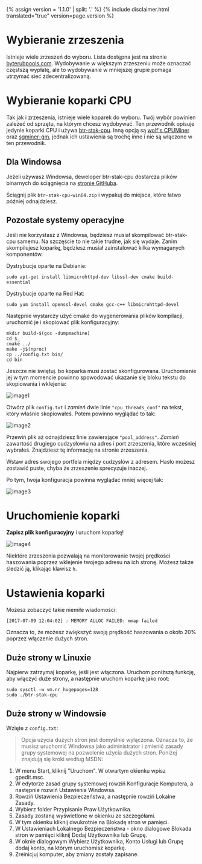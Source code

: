 {% assign version = '1.1.0' | split: '.' %}
{% include disclaimer.html translated="true" version=page.version %}
# Wybieranie zrzeszenia

Istnieje wiele zrzeszeń do wyboru. Lista dostępna jest na stronie [byterubpools.com](https://byterubpools.com). Wydobywanie w większym zrzeszeniu może oznaczać częstszą wypłatę, ale to wydobywanie w mniejszej grupie pomaga utrzymać sieć zdecentralizowaną.

# Wybieranie koparki CPU

Tak jak i zrzeszenia, istnieje wiele koparek do wyboru. Twój wybór powinien zależeć od sprzętu, na którym chcesz wydobywać. Ten przewodnik opisuje jedynie koparki CPU i używa [btr-stak-cpu](https://github.com/fireice-uk/btr-stak-cpu). Inną opcją są [wolf's CPUMiner](https://github.com/wolf9466/cpuminer-multi) oraz [sgminer-gm](https://github.com/genesismining/sgminer-gm), jednak ich ustawienia są trochę inne i nie są włączone w ten przewodnik.

## Dla Windowsa

Jeżeli używasz Windowsa, deweloper btr-stak-cpu dostarcza plików binarnych do ściągnięcia na [stronie GitHuba](https://github.com/fireice-uk/btr-stak-cpu/releases).

Ściągnij plik `btr-stak-cpu-win64.zip` i wypakuj do miejsca, które łatwo później odnajdziesz.

## Pozostałe systemy operacyjne

Jeśli nie korzystasz z Windowsa, będziesz musiał skompilować btr-stak-cpu samemu. Na szczęście to nie takie trudne, jak się wydaje. Zanim skompilujesz koparkę, będziesz musiał zainstalować kilka wymaganych komponentów.

Dystrybucje oparte na Debianie:

    sudo apt-get install libmicrohttpd-dev libssl-dev cmake build-essential

Dystrybucje oparte na Red Hat:

	sudo yum install openssl-devel cmake gcc-c++ libmicrohttpd-devel

<!-- TODO: Add dependencies for other operating systems? -->

Następnie wystarczy użyć cmake do wygenerowania plików kompilacji, uruchomić je i skopiować plik konfiguracyjny:

    mkdir build-$(gcc -dumpmachine)
	cd $_
	cmake ../
	make -j$(nproc)
	cp ../config.txt bin/
	cd bin

Jeszcze nie świętuj. bo koparka musi zostać skonfigurowana. Uruchomienie jej w tym momencie powinno spowodować ukazanie się bloku tekstu do skopiowania i wklejenia:

![image1](png/mine_to_pool/1.png)

Otwórz plik `config.txt` i *zamień* dwie linie `"cpu_threads_conf"` na tekst, który właśnie skopiowałeś. Potem powinno wyglądać to tak:

![image2](png/mine_to_pool/2.png)

Przewiń plik aż odnajdziesz linie zawierające `"pool_address"`. *Zamień* zawartość drugiego cudzysłowiu na adres i port zrzeszenia, które wcześniej wybrałeś. Znajdziesz tę informację na stronie zrzeszenia.

Wstaw adres swojego portfela między cudzysłów z adresem. Hasło możesz zostawić puste, chyba że zrzeszenie sprecyzuje inaczej.

Po tym, twoja konfiguracja powinna wyglądać mniej więcej tak:

![image3](png/mine_to_pool/3.png)

# Uruchomienie koparki

**Zapisz plik konfiguracyjny** i uruchom koparkę!

![image4](png/mine_to_pool/4.png)

Niektóre zrzeszenia pozwalają na monitorowanie twojej prędkości haszowania poprzez wklejenie twojego adresu na ich stronę. Możesz także śledzić ją, klikając klawisz `h`.

# Ustawienia koparki

Możesz zobaczyć takie niemiłe wiadomości:

	[2017-07-09 12:04:02] : MEMORY ALLOC FAILED: mmap failed

Oznacza to, że możesz zwiększyć swoją prędkość haszowania o około 20% poprzez włączenie dużych stron.

## Duże strony w Linuxie

Najpierw zatrzymaj koparkę, jeśli jest włączona. Uruchom poniższą funkcję, aby włączyć duże strony, a następnie uruchom koparkę jako root:

	sudo sysctl -w vm.nr_hugepages=128
	sudo ./btr-stak-cpu

## Duże strony w Windowsie

Wzięte z `config.txt`:

>Opcja użycia dużych stron jest domyślnie wyłączona. Oznacza to, że musisz uruchomić Windowsa jako administrator i zmienić zasady grupy systemowej na pozwolenie użycia dużych stron. Poniżej znajdują się kroki według MSDN:
1. W menu Start, kliknij "Uruchom". W otwartym okienku wpisz gpedit.msc.
2. W edytorze zasad grupy systemowej rowziń Konfiguracje Komputera, a następnie rozwiń Ustawienia Windowsa.
3. Rowziń Ustawienia Bezpieczeństwa, a następnie rowziń Lokalne Zasady.
4. Wybierz folder Przypisanie Praw Użytkownika.
5. Zasady zostaną wyświetlone w okienku ze szczegółami.
6. W tym okienku kliknij dwukrotnie na Blokadę stron w pamięci.
7. W Ustawieniach Lokalnego Bezpieczeństwa - okno dialogowe Blokada stron w pamięci kliknij Dodaj Użytkownika lub Grupę.
8. W oknie dialogowym Wybierz Użytkownika, Konto Usługi lub Grupę dodaj konto, na którym uruchomisz koparkę.
9. Zreinicjuj komputer, aby zmiany zostały zapisane.
